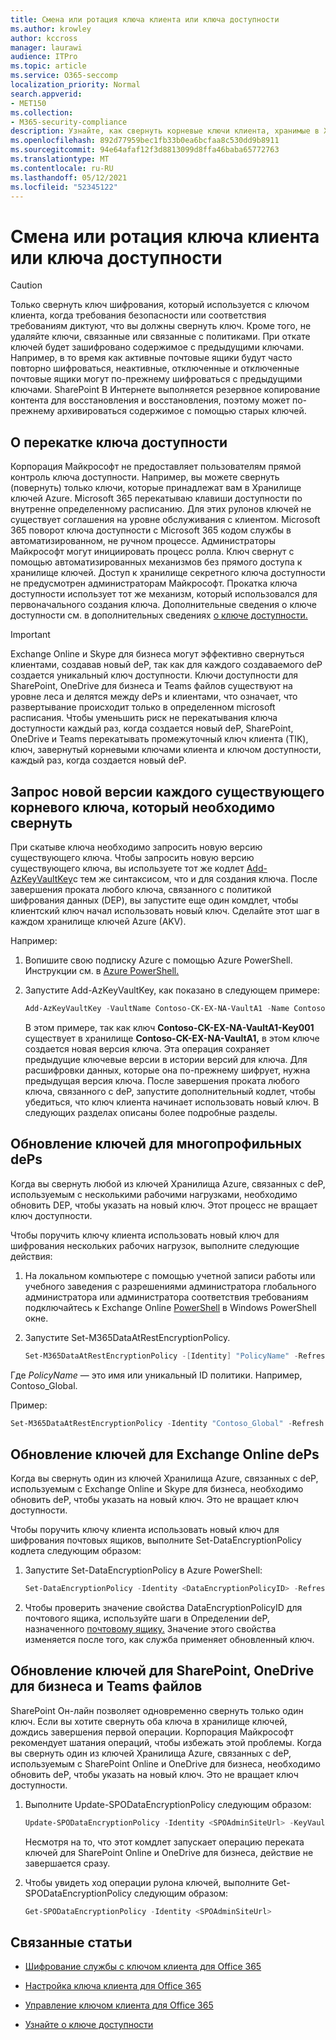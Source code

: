 ```yaml
---
title: Смена или ротация ключа клиента или ключа доступности
ms.author: krowley
author: kccross
manager: laurawi
audience: ITPro
ms.topic: article
ms.service: O365-seccomp
localization_priority: Normal
search.appverid:
- MET150
ms.collection:
- M365-security-compliance
description: Узнайте, как свернуть корневые ключи клиента, хранимые в Хранилище ключей Azure, которые используются с ключом клиента. Службы включают Exchange Online, Skype для бизнеса, SharePoint Online, OneDrive для бизнеса и Teams файлы.
ms.openlocfilehash: 892d77959bec1fb33b0ea6bcfaa8c530dd9b8911
ms.sourcegitcommit: 94e64afaf12f3d8813099d8ffa46baba65772763
ms.translationtype: MT
ms.contentlocale: ru-RU
ms.lasthandoff: 05/12/2021
ms.locfileid: "52345122"
---
```

# <a name="roll-or-rotate-a-customer-key-or-an-availability-key"></a>Смена или ротация ключа клиента или ключа доступности

> [!CAUTION]
> Только свернуть ключ шифрования, который используется с ключом клиента, когда требования безопасности или соответствия требованиям диктуют, что вы должны свернуть ключ. Кроме того, не удаляйте ключи, связанные или связанные с политиками. При откате ключей будет зашифровано содержимое с предыдущими ключами. Например, в то время как активные почтовые ящики будут часто повторно шифроваться, неактивные, отключенные и отключенные почтовые ящики могут по-прежнему шифроваться с предыдущими ключами. SharePoint В Интернете выполняется резервное копирование контента для восстановления и восстановления, поэтому может по-прежнему архивироваться содержимое с помощью старых ключей.

## <a name="about-rolling-the-availability-key"></a>О перекатке ключа доступности

Корпорация Майкрософт не предоставляет пользователям прямой контроль ключа доступности. Например, вы можете свернуть (повернуть) только ключи, которые принадлежат вам в Хранилище ключей Azure. Microsoft 365 перекатываю клавиши доступности по внутренне определенному расписанию. Для этих рулонов ключей не существует соглашения на уровне обслуживания с клиентом. Microsoft 365 поворот ключа доступности с Microsoft 365 кодом службы в автоматизированном, не ручном процессе. Администраторы Майкрософт могут инициировать процесс ролла. Ключ свернут с помощью автоматизированных механизмов без прямого доступа к хранилище ключей. Доступ к хранилище секретного ключа доступности не предусмотрен администраторам Майкрософт. Прокатка ключа доступности использует тот же механизм, который использовался для первоначального создания ключа. Дополнительные сведения о ключе доступности см. в дополнительных сведениях [о ключе доступности.](customer-key-availability-key-understand.md)

> [!IMPORTANT]
> Exchange Online и Skype для бизнеса могут эффективно свернуться клиентами, создавав новый deP, так как для каждого создаваемого deP создается уникальный ключ доступности. Ключи доступности для SharePoint, OneDrive для бизнеса и Teams файлов существуют на уровне леса и делятся между dePs и клиентами, что означает, что развертывание происходит только в определенном microsoft расписания. Чтобы уменьшить риск не перекатывания ключа доступности каждый раз, когда создается новый deP, SharePoint, OneDrive и Teams перекатывать промежуточный ключ клиента (TIK), ключ, завернутый корневыми ключами клиента и ключом доступности, каждый раз, когда создается новый deP.

## <a name="request-a-new-version-of-each-existing-root-key-you-want-to-roll"></a>Запрос новой версии каждого существующего корневого ключа, который необходимо свернуть

При скатыве ключа необходимо запросить новую версию существующего ключа. Чтобы запросить новую версию существующего ключа, вы используете тот же кодлет [Add-AzKeyVaultKey](/powershell/module/az.keyvault/add-azkeyvaultkey)с тем же синтаксисом, что и для создания ключа. После завершения проката любого ключа, связанного с политикой шифрования данных (DEP), вы запустите еще один комдлет, чтобы клиентский ключ начал использовать новый ключ. Сделайте этот шаг в каждом хранилище ключей Azure (AKV).

Например:

1. Вопишите свою подписку Azure с помощью Azure PowerShell. Инструкции см. в [Azure PowerShell.](/powershell/azure/authenticate-azureps)

2. Запустите Add-AzKeyVaultKey, как показано в следующем примере:

   ```powershell
   Add-AzKeyVaultKey -VaultName Contoso-CK-EX-NA-VaultA1 -Name Contoso-CK-EX-NA-VaultA1-Key001 -Destination HSM -KeyOps @('wrapKey','unwrapKey') -NotBefore (Get-Date -Date "12/27/2016 12:01 AM")
   ```

   В этом примере, так как ключ **Contoso-CK-EX-NA-VaultA1-Key001** существует в хранилище **Contoso-CK-EX-NA-VaultA1,** в этом ключе создается новая версия ключа. Эта операция сохраняет предыдущие ключевые версии в истории версий для ключа. Для расшифровки данных, которые она по-прежнему шифрует, нужна предыдущая версия ключа. После завершения проката любого ключа, связанного с deP, запустите дополнительный кодлет, чтобы убедиться, что ключ клиента начинает использовать новый ключ. В следующих разделах описаны более подробные разделы.
  
## <a name="update-the-keys-for-multi-workload-deps"></a>Обновление ключей для многопрофильных dePs

Когда вы свернуть любой из ключей Хранилища Azure, связанных с deP, используемым с несколькими рабочими нагрузками, необходимо обновить DEP, чтобы указать на новый ключ. Этот процесс не вращает ключ доступности.

Чтобы поручить ключу клиента использовать новый ключ для шифрования нескольких рабочих нагрузок, выполните следующие действия:

1. На локальном компьютере с помощью учетной записи работы или учебного заведения с разрешениями администратора глобального администратора или администратора соответствия требованиям подключайтесь к Exchange Online [PowerShell](/powershell/exchange/connect-to-exchange-online-powershell) в Windows PowerShell окне.

2. Запустите Set-M365DataAtRestEncryptionPolicy.
  
   ```powershell
   Set-M365DataAtRestEncryptionPolicy -[Identity] "PolicyName" -Refresh
   ```

Где *PolicyName* — это имя или уникальный ID политики. Например, Contoso_Global.

Пример:

```powershell
Set-M365DataAtRestEncryptionPolicy -Identity "Contoso_Global" -Refresh
```

## <a name="update-the-keys-for-exchange-online-deps"></a>Обновление ключей для Exchange Online dePs

Когда вы свернуть один из ключей Хранилища Azure, связанных с deP, используемым с Exchange Online и Skype для бизнеса, необходимо обновить deP, чтобы указать на новый ключ. Это не вращает ключ доступности.

Чтобы поручить ключу клиента использовать новый ключ для шифрования почтовых ящиков, выполните Set-DataEncryptionPolicy кодлета следующим образом:

1. Запустите Set-DataEncryptionPolicy в Azure PowerShell:
  
   ```powershell
   Set-DataEncryptionPolicy -Identity <DataEncryptionPolicyID> -Refresh
   ```

2. Чтобы проверить значение свойства DataEncryptionPolicyID для почтового ящика, используйте шаги в Определении deP, назначенного [почтовому ящику.](customer-key-manage.md#determine-the-dep-assigned-to-a-mailbox) Значение этого свойства изменяется после того, как служба применяет обновленный ключ.
  
## <a name="update-the-keys-for-sharepoint-online-onedrive-for-business-and-teams-files"></a>Обновление ключей для SharePoint, OneDrive для бизнеса и Teams файлов

SharePoint Он-лайн позволяет одновременно свернуть только один ключ. Если вы хотите свернуть оба ключа в хранилище ключей, дождись завершения первой операции. Корпорация Майкрософт рекомендует шатания операций, чтобы избежать этой проблемы. Когда вы свернуть один из ключей Хранилища Azure, связанных с deP, используемым с SharePoint Online и OneDrive для бизнеса, необходимо обновить deP, чтобы указать на новый ключ. Это не вращает ключ доступности.

1. Выполните Update-SPODataEncryptionPolicy следующим образом:
  
   ```powershell
   Update-SPODataEncryptionPolicy -Identity <SPOAdminSiteUrl> -KeyVaultName <ReplacementKeyVaultName> -KeyName <ReplacementKeyName> -KeyVersion <ReplacementKeyVersion> -KeyType <Primary | Secondary>
   ```

   Несмотря на то, что этот комдлет запускает операцию переката ключей для SharePoint Online и OneDrive для бизнеса, действие не завершается сразу.

2. Чтобы увидеть ход операции рулона ключей, выполните Get-SPODataEncryptionPolicy следующим образом:

   ```powershell
   Get-SPODataEncryptionPolicy -Identity <SPOAdminSiteUrl>
   ```

## <a name="related-articles"></a>Связанные статьи

- [Шифрование службы с ключом клиента для Office 365](customer-key-overview.md)

- [Настройка ключа клиента для Office 365](customer-key-set-up.md)

- [Управление ключом клиента для Office 365](customer-key-manage.md)

- [Узнайте о ключе доступности](customer-key-availability-key-understand.md)